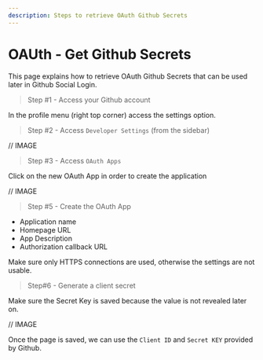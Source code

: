 ```yaml
---
description: Steps to retrieve OAuth Github Secrets
---
```


# OAUth - Get Github Secrets

This page explains how to retrieve OAuth Github Secrets that can be used later in Github Social Login.&#x20;

> Step #1 - Access your Github account

In the profile menu (right top corner) access the settings option.&#x20;

> Step #2 - Access `Developer Settings` (from the sidebar)

// IMAGE

> Step #3  - Access `OAuth Apps`&#x20;

Click on the new OAuth App in order to create the application&#x20;

// IMAGE

> Step #5 - Create the OAuth App&#x20;

* Application name
* Homepage URL
* App Description&#x20;
* Authorization callback URL

Make sure only HTTPS connections are used, otherwise the settings are not usable.&#x20;

> Step#6 - Generate a client secret &#x20;

Make sure the Secret Key is saved because the value is not revealed later on.&#x20;

// IMAGE&#x20;

Once the page is saved, we can use the `Client ID` and `Secret KEY` provided by Github.
